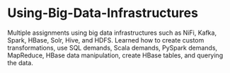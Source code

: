 # Using-Big-Data-Infrastructures
Multiple assignments using big data infrastructures such as NiFi, Kafka, Spark, HBase, Solr, 
Hive, and HDFS. Learned how to create custom transformations, use SQL demands, Scala demands, PySpark demands, MapReduce, HBase data manipulation, create HBase tables, and querying the data.
